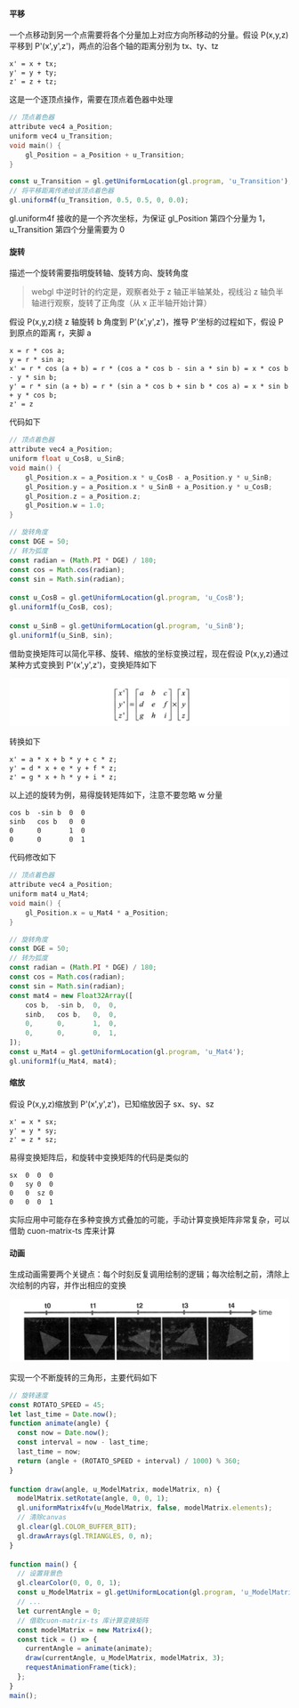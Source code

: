 #### 平移

一个点移动到另一个点需要将各个分量加上对应方向所移动的分量。假设 P(x,y,z)平移到 P'(x',y',z')，两点的沿各个轴的距离分别为 tx、ty、tz

```
x' = x + tx;
y' = y + ty;
z' = z + tz;
```

这是一个逐顶点操作，需要在顶点着色器中处理

```c
// 顶点着色器
attribute vec4 a_Position;
uniform vec4 u_Transition;
void main() {
    gl_Position = a_Position + u_Transition;
}
```

```js
const u_Transition = gl.getUniformLocation(gl.program, 'u_Transition');
// 将平移距离传递给该顶点着色器
gl.uniform4f(u_Transition, 0.5, 0.5, 0, 0.0);
```

gl.uniform4f 接收的是一个齐次坐标，为保证 gl_Position 第四个分量为 1，u_Transition 第四个分量需要为 0

#### 旋转

描述一个旋转需要指明旋转轴、旋转方向、旋转角度

> webgl 中逆时针的约定是，观察者处于 z 轴正半轴某处，视线沿 z 轴负半轴进行观察，旋转了正角度（从 x 正半轴开始计算）

假设 P(x,y,z)绕 z 轴旋转 b 角度到 P'(x',y',z')，推导 P'坐标的过程如下，假设 P 到原点的距离 r，夹脚 a

```
x = r * cos a;
y = r * sin a;
x' = r * cos (a + b) = r * (cos a * cos b - sin a * sin b) = x * cos b - y * sin b;
y' = r * sin (a + b) = r * (sin a * cos b + sin b * cos a) = x * sin b + y * cos b;
z' = z
```

代码如下

```c
// 顶点着色器
attribute vec4 a_Position;
uniform float u_CosB, u_SinB;
void main() {
    gl_Position.x = a_Position.x * u_CosB - a_Position.y * u_SinB;
    gl_Position.y = a_Position.x * u_SinB + a_Position.y * u_CosB;
    gl_Position.z = a_Position.z;
    gl_Position.w = 1.0;
}
```

```js
// 旋转角度
const DGE = 50;
// 转为弧度
const radian = (Math.PI * DGE) / 180;
const cos = Math.cos(radian);
const sin = Math.sin(radian);

const u_CosB = gl.getUniformLocation(gl.program, 'u_CosB');
gl.uniform1f(u_CosB, cos);

const u_SinB = gl.getUniformLocation(gl.program, 'u_SinB');
gl.uniform1f(u_SinB, sin);
```

借助变换矩阵可以简化平移、旋转、缩放的坐标变换过程，现在假设 P(x,y,z)通过某种方式变换到 P'(x',y',z')，变换矩阵如下

![](../../assets/webgl-anim-matrx.png)

转换如下

```
x' = a * x + b * y + c * z;
y' = d * x + e * y + f * z;
z' = g * x + h * y + i * z;
```

以上述的旋转为例，易得旋转矩阵如下，注意不要忽略 w 分量

```
cos b  -sin b  0  0
sinb   cos b   0  0
0      0       1  0
0      0       0  1
```

代码修改如下

```c
// 顶点着色器
attribute vec4 a_Position;
uniform mat4 u_Mat4;
void main() {
    gl_Position.x = u_Mat4 * a_Position;
}
```

```js
// 旋转角度
const DGE = 50;
// 转为弧度
const radian = (Math.PI * DGE) / 180;
const cos = Math.cos(radian);
const sin = Math.sin(radian);
const mat4 = new Float32Array([
    cos b,  -sin b,  0,  0,
    sinb,   cos b,   0,  0,
    0,      0,       1,  0,
    0,      0,       0,  1,
]);
const u_Mat4 = gl.getUniformLocation(gl.program, 'u_Mat4');
gl.uniform1f(u_Mat4, mat4);
```

#### 缩放

假设 P(x,y,z)缩放到 P'(x',y',z')，已知缩放因子 sx、sy、sz

```
x' = x * sx;
y' = y * sy;
z' = z * sz;
```

易得变换矩阵后，和旋转中变换矩阵的代码是类似的

```
sx  0  0  0
0   sy 0  0
0   0  sz 0
0   0  0  1
```

实际应用中可能存在多种变换方式叠加的可能，手动计算变换矩阵非常复杂，可以借助 cuon-matrix-ts 库来计算

#### 动画

生成动画需要两个关键点：每个时刻反复调用绘制的逻辑；每次绘制之前，清除上次绘制的内容，并作出相应的变换

![](../../assets/webgl-anim-frame.png)

实现一个不断旋转的三角形，主要代码如下

```js
// 旋转速度
const ROTATO_SPEED = 45;
let last_time = Date.now();
function animate(angle) {
  const now = Date.now();
  const interval = now - last_time;
  last_time = now;
  return (angle + (ROTATO_SPEED + interval) / 1000) % 360;
}

function draw(angle, u_ModelMatrix, modelMatrix, n) {
  modelMatrix.setRotate(angle, 0, 0, 1);
  gl.uniformMatrix4fv(u_ModelMatrix, false, modelMatrix.elements);
  // 清除canvas
  gl.clear(gl.COLOR_BUFFER_BIT);
  gl.drawArrays(gl.TRIANGLES, 0, n);
}

function main() {
  // 设置背景色
  gl.clearColor(0, 0, 0, 1);
  const u_ModelMatrix = gl.getUniformLocation(gl.program, 'u_ModelMatrix');
  // ...
  let currentAngle = 0;
  // 借助cuon-matrix-ts 库计算变换矩阵
  const modelMatrix = new Matrix4();
  const tick = () => {
    currentAngle = animate(animate);
    draw(currentAngle, u_ModelMatrix, modelMatrix, 3);
    requestAnimationFrame(tick);
  };
}
main();
```
